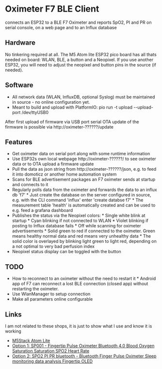 # Oximeter F7 BLE Client

connects an ESP32 to a BLE F7 Oximeter and reports SpO2, PI and PR on serial console, on a web page and to an Influx database

## Hardware
No tinkering required at all. The M5 Atom lite ESP32 pico board has all thats needed on board: WLAN, BLE, a button and a Neopixel.
If you use another ESP32, you will need to adjust the neopixel and button pins in the source (if needed).

## Software
* All network data (WLAN, InfluxDB, optional Syslog) must be maintained in source - no online configuration yet.
* Meant to build and upload with PlatformIO: 
  pio run -t upload --upload-port /dev/ttyUSB0

After first upload of firmware via USB port serial OTA update of the firmware is possible via http://oximeter-??????/update

## Features
* Get oximeter data on serial port along with some runtime information
* Use ESP32s own local webpage http://oximeter-??????/ to see oximeter data or to OTA upload a firmware update
* Pull the data as json string from http://oximeter-??????/json, e.g. to feed it into domoticz or another home automation system
* Scans for BLE advertisement packages an F7 oximeter sends at startup and connects to it
* Regularly polls data from the oximeter and forwards the data to an influx db 'f7'
          * Just create the database on the server configured in source, e.g. with the CLI command 'influx' enter 'create databse f7'
          * The measurement table 'health' is automatically created and can be used to e.g. feed a grafana dashboard
* Publishes the status via the Neopixel colors:
            * Single white blink at startup
          * Cyan blinking if not connected to WLAN
          * Violet blinking if posting to Influx database fails
          * Off while scanning for oximeter advertisements
          * Solid green to red if connected to the oximeter. Green means healthy normal data and red means very unhealthy data
          * The solid color is overlayed by blinking light green to light red, depending on a not optimal to very bad perfusion index
* Neopixel status display can be toggled with the button

## TODO
* How to reconnect to an oximeter without the need to restart it
          * Android app of F7 can reconnect a lost BLE connection (closed app) without restarting the oximeter.
* Use WlanManager to setup connection
* Make all parameters online configurable

## Links
I am not related to these shops, it is just to show what I use and know it is working
* [M5Stack Atom Lite](https://eckstein-shop.de/M5Stack-ATOM-Lite-ESP32-Development-Kit-ESP32-PICO-Chip-mit-WiFi-und-Bluetooth)
* [Option 1: SP001 - Fingertip Pulse Oximeter Bluetooth 4.0 Blood Oxygen Saturation Saturation SPO2 Heart Rate](https://a.aliexpress.com/_uXQZXl)
* [Option 2: SPO2 PI PR bluetooth - Bluetooth Finger Pulse Oximeter Sleep monitoring data analysis Fingertip OLED](https://a.aliexpress.com/_vWpxsn)
